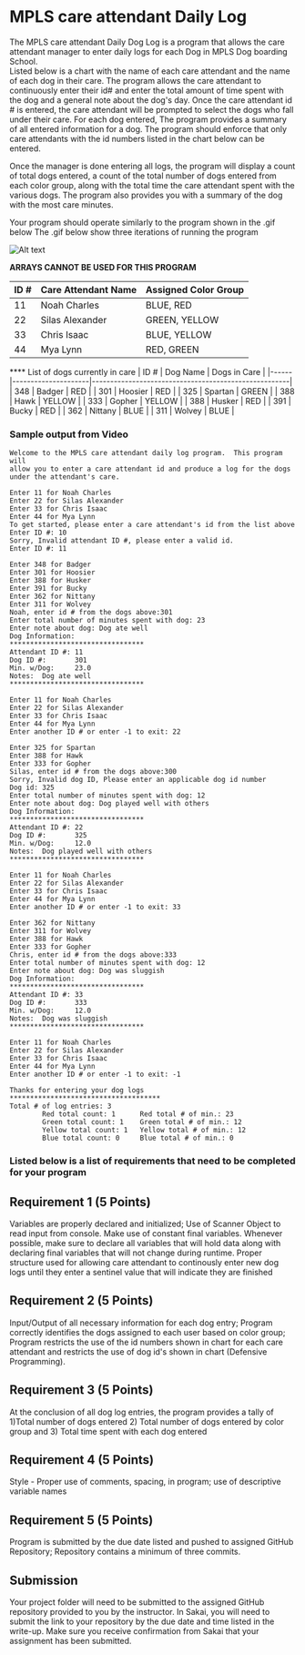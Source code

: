 #  MPLS care attendant Daily Log

The MPLS care attendant Daily Dog Log is a program that allows the care attendant manager to  enter daily logs for each Dog in MPLS Dog boarding School.  
Listed below is a chart with the name of each care attendant and the name of each dog in their care.  The program allows the care attendant to continuously 
enter their id# and enter the total amount of time spent with the dog and a general note about the dog's day. Once the care attendant id # is entered, the care attendant
will be prompted to select the dogs who fall under their care.  For each dog entered, The program provides a summary of all entered information for a dog. The program should enforce that only care attendants with the id numbers listed in the chart below can be entered.    

Once the manager is done entering all logs, the program will display a count of total dogs entered, a count of the total number of dogs entered from each 
color group, along with the total time the care attendant spent with the various dogs. The program also provides you with a summary of the dog with the most care minutes.

Your program should operate similarly to the program shown in the .gif below
The .gif below show three iterations of running the program

![Alt text](https://instructorc.github.io/site/slides/java/images/structures/rendered_output_prog3.gif "Program 3 Execution Example")

**ARRAYS CANNOT BE USED FOR THIS PROGRAM**

| ID # | Care Attendant Name | Assigned Color Group                                        |
|------|---------------------|------------------------------------------------------|
| 11   | Noah Charles        |  BLUE, RED     |
| 22   | Silas Alexander     |  GREEN, YELLOW |
| 33    | Chris Isaac        |  BLUE, YELLOW |                               
| 44   | Mya Lynn            |  RED, GREEN    |


**** List of dogs currently in care
| ID # | Dog Name | Dogs in Care                                         |
|------|---------------------|------------------------------------------------------|
| 348   | Badger    | RED      |
| 301   | Hoosier   | RED      |
| 325   | Spartan   | GREEN    |
| 388   | Hawk      | YELLOW   |
| 333   | Gopher    | YELLOW   |
| 388   | Husker    | RED      |
| 391   | Bucky     | RED      |
| 362   | Nittany   | BLUE     |
| 311   | Wolvey    | BLUE     |


### Sample output from Video
```
Welcome to the MPLS care attendant daily log program.  This program will 
allow you to enter a care attendant id and produce a log for the dogs under the attendant's care.

Enter 11 for Noah Charles
Enter 22 for Silas Alexander
Enter 33 for Chris Isaac
Enter 44 for Mya Lynn
To get started, please enter a care attendant's id from the list above
Enter ID #: 10
Sorry, Invalid attendant ID #, please enter a valid id.
Enter ID #: 11

Enter 348 for Badger
Enter 301 for Hoosier
Enter 388 for Husker
Enter 391 for Bucky
Enter 362 for Nittany
Enter 311 for Wolvey
Noah, enter id # from the dogs above:301
Enter total number of minutes spent with dog: 23
Enter note about dog: Dog ate well
Dog Information:
*********************************
Attendant ID #: 11
Dog ID #:       301
Min. w/Dog:     23.0
Notes:  Dog ate well
*********************************

Enter 11 for Noah Charles        
Enter 22 for Silas Alexander     
Enter 33 for Chris Isaac
Enter 44 for Mya Lynn
Enter another ID # or enter -1 to exit: 22

Enter 325 for Spartan
Enter 388 for Hawk
Enter 333 for Gopher
Silas, enter id # from the dogs above:300
Sorry, Invalid dog ID, Please enter an applicable dog id number
Dog id: 325
Enter total number of minutes spent with dog: 12
Enter note about dog: Dog played well with others
Dog Information:
*********************************
Attendant ID #: 22
Dog ID #:       325
Min. w/Dog:     12.0
Notes:  Dog played well with others
*********************************

Enter 11 for Noah Charles
Enter 22 for Silas Alexander
Enter 33 for Chris Isaac
Enter 44 for Mya Lynn
Enter another ID # or enter -1 to exit: 33

Enter 362 for Nittany
Enter 311 for Wolvey
Enter 388 for Hawk
Enter 333 for Gopher
Chris, enter id # from the dogs above:333
Enter total number of minutes spent with dog: 12
Enter note about dog: Dog was sluggish
Dog Information:
*********************************
Attendant ID #: 33
Dog ID #:       333
Min. w/Dog:     12.0
Notes:  Dog was sluggish
*********************************

Enter 11 for Noah Charles
Enter 22 for Silas Alexander
Enter 33 for Chris Isaac
Enter 44 for Mya Lynn
Enter another ID # or enter -1 to exit: -1

Thanks for entering your dog logs
*************************************
Total # of log entries: 3
        Red total count: 1      Red total # of min.: 23
        Green total count: 1    Green total # of min.: 12
        Yellow total count: 1   Yellow total # of min.: 12
        Blue total count: 0     Blue total # of min.: 0
```

### Listed below is a list of requirements that need to be completed for your program

## Requirement 1 (5 Points)
Variables are properly declared and initialized; Use of Scanner Object to read input from console. Make use of constant final variables. 
Whenever possible, make sure to declare all variables that will hold data along with declaring final variables that will not change during runtime.
Proper structure used for allowing care attendant to continously enter new dog logs until they enter a sentinel value that will indicate they are finished

## Requirement 2 (5 Points)
Input/Output of all necessary information for each dog entry; Program correctly identifies the dogs assigned to each user based on color group; Program restricts the use of the id numbers shown in chart for each care attendant and restricts the use of dog id's shown in chart (Defensive Programming).

## Requirement 3 (5 Points)
At the conclusion of all dog log entries, the program provides a tally of 1)Total number of dogs entered 2) Total number of dogs entered by color group and 3) Total time spent with each dog entered

## Requirement 4 (5 Points)
Style - Proper use of comments, spacing, in program; use of descriptive variable names

## Requirement 5 (5 Points)
Program is submitted by the due date listed and pushed to assigned GitHub Repository; Repository contains a minimum of three commits.


## Submission
Your project folder will need to be submitted to the assigned GitHub repository provided to you by the instructor. In Sakai, you will need to submit the link to your repository by the due date and time listed in the write-up. Make sure you receive confirmation from Sakai that your assignment has been submitted.




